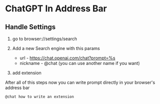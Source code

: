 # ChatGPT In Address Bar

## Handle Settings

1. go to browser://settings/search

2. Add a new Search engine with this params

   - url - <https://chat.openai.com/chat?prompt=%s>
   - nickname - @chat (you can use another name if you want)

3. add extension

After all of this steps now you can write prompt directly in your browser's address bar

```browser
@chat how to write an extension
```
